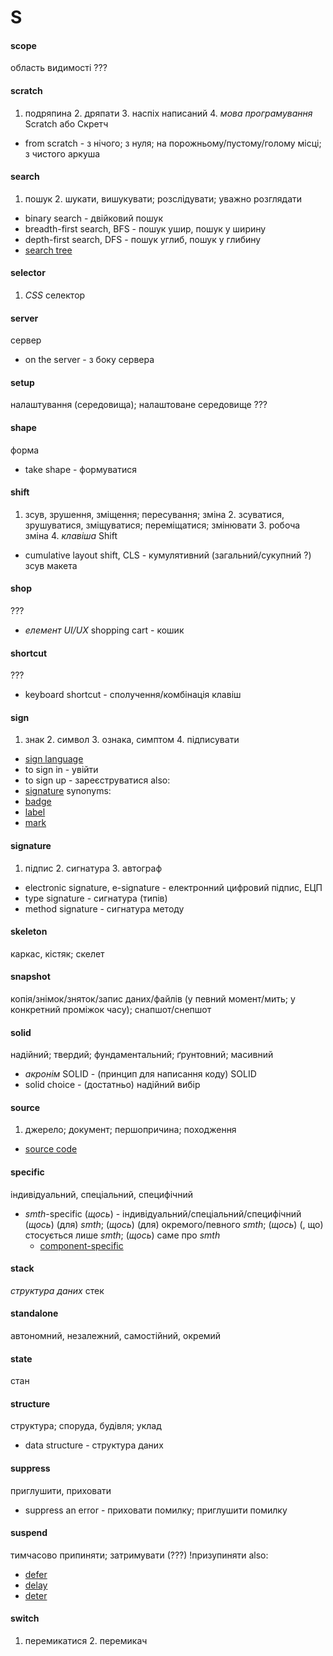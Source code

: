 # S

#### scope
область видимості ???

#### scratch
1. подряпина 2. дряпати 3. наспіх написаний 4. _мова програмування_ Scratch або Скретч
  - from scratch - з нічого; з нуля; на порожньому/пустому/голому місці; з чистого аркуша

#### search
1. пошук 2. шукати, вишукувати; розслідувати; уважно розглядати
  - binary search - двійковий пошук
  - breadth-first search, BFS - пошук ушир, пошук у ширину
  - depth-first search, DFS - пошук углиб, пошук у глибину
  - [search tree](./T.md#tree)

#### selector
1. _СSS_ селектор

#### server
сервер
  - on the server - з боку сервера

#### setup
налаштування (середовища); налаштоване середовище ???

#### shape
форма
  - take shape - формуватися

#### shift
1. зсув, зрушення, зміщення; пересування; зміна 2. зсуватися, зрушуватися, зміщуватися; переміщатися; змінювати 3. робоча зміна 4. _клавіша_ Shift
  - cumulative layout shift, CLS - кумулятивний (загальний/сукупний ?) зсув макета

#### shop
???
  - _елемент UI/UX_ shopping cart - кошик

#### shortcut
???
  - keyboard shortcut - сполучення/комбінація клавіш

#### sign
1. знак 2. символ 3. ознака, симптом 4. підписувати
  - [sign language](./L#language)
  - to sign in - увійти
  - to sign up - зареєструватися
  also:
  - [signature](./S.md#signature)
  synonyms:
  - [badge](./B.md#badge)
  - [label](./L.md#label)
  - [mark](./M.md#mark)

#### signature
1. підпис 2. сигнатура 3. автограф
  - electronic signature, e-signature - електронний цифровий підпис, ЕЦП
  - type signature - сигнатура (типів)
  - method signature - сигнатура методу

#### skeleton
каркас, кістяк; скелет

#### snapshot
копія/знімок/зняток/запис даних/файлів (у певний момент/мить; у конкретний проміжок часу); снапшот/cнепшот

#### solid
надійний; твердий; фундаментальний; ґрунтовний; масивний
  - _акронім_ SOLID - (принцип для написання коду) SOLID
  - solid choice - (достатньо) надійний вибір

#### source
1. джерело; документ; першопричина; походження
  - [source code](./C.md#code)

#### specific
індивідуальний, спеціальний, специфічний
  - _smth_-specific (*щось*) - індивідуальний/спеціальний/специфічний (*щось*) (для) _smth_; (*щось*) (для) окремого/певного _smth_; (*щось*) (, що) стосується лише _smth_; (*щось*) саме про _smth_
    - [component-specific](./C.md#component)

#### stack
_структура даних_ стек

#### standalone
автономний, незалежний, самостійний, окремий

#### state
стан

#### structure
структура; споруда, будівля; уклад
  - data structure - структура даних

#### suppress
приглушити, приховати
  - suppress an error - приховати помилку; приглушити помилку

#### suspend
тимчасово припиняти; затримувати (???)
!призупиняти
  also:
  - [defer](./D.md#defer)
  - [delay](./D.md#delay)
  - [deter](./D.md#deter)

#### switch
1. перемикатися 2. перемикач
